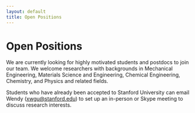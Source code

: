 ```yaml
---
layout: default
title: Open Positions
---
```


# Open Positions

We are currently looking for highly motivated students and postdocs to join our team. We welcome researchers with backgrounds in Mechanical Engineering, Materials Science and Engineering, Chemical Engineering, Chemistry, and Physics and related fields.

Students who have already been accepted to Stanford University can email Wendy (<a href="mailto:xwgu@stanford.edu">xwgu@stanford.edu</a>) to set up an in-person or Skype meeting to discuss research interests.
